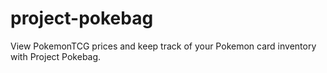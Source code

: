 # project-pokebag

View PokemonTCG prices and keep track of your Pokemon card inventory with Project Pokebag.
